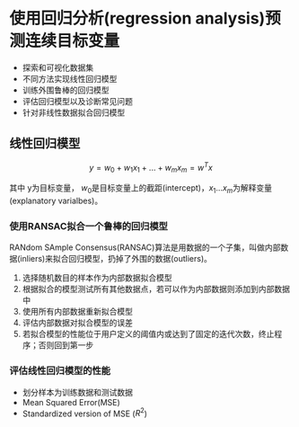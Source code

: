 # 使用回归分析(regression analysis)预测连续目标变量

- 探索和可视化数据集
- 不同方法实现线性回归模型
- 训练外围鲁棒的回归模型
- 评估回归模型以及诊断常见问题
- 针对非线性数据拟合回归模型

## 线性回归模型

$$ y = w_0 + {w_1}{x_1} + ... + {w_m}{x_m} = {w^T}x $$

其中 y为目标变量， $w_0$是目标变量上的截距(intercept)，$x_1 ... x_m$为解释变量(explanatory varialbes)。

### 使用RANSAC拟合一个鲁棒的回归模型

RANdom SAmple Consensus(RANSAC)算法是用数据的一个子集，叫做内部数据(inliers)来拟合回归模型，扔掉了外围的数据(outliers)。

1. 选择随机数目的样本作为内部数据拟合模型
1. 根据拟合的模型测试所有其他数据点，若可以作为内部数据则添加到内部数据中
1. 使用所有内部数据重新拟合模型
1. 评估内部数据对拟合模型的误差
1. 若拟合模型的性能位于用户定义的阈值内或达到了固定的迭代次数，终止程序；否则回到第一步

### 评估线性回归模型的性能

- 划分样本为训练数据和测试数据
- Mean Squared Error(MSE)
- Standardized version of MSE ($R^2$)


